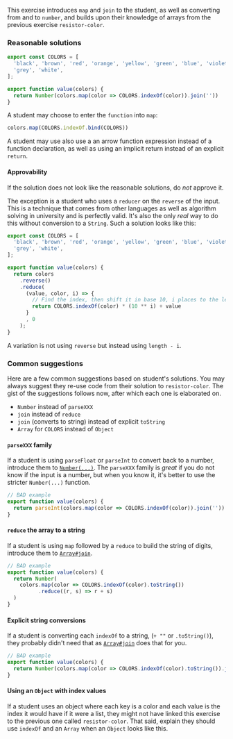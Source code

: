 This exercise introduces `map` and `join` to the student, as well as converting from and to `number`, and builds upon
their knowledge of arrays from the previous exercise `resistor-color`.

### Reasonable solutions

```javascript
export const COLORS = [
  'black', 'brown', 'red', 'orange', 'yellow', 'green', 'blue', 'violet',
  'grey', 'white',
];

export function value(colors) {
  return Number(colors.map(color => COLORS.indexOf(color)).join(''))
}
```

A student may choose to enter the `function` into `map`:

```javascript
colors.map(COLORS.indexOf.bind(COLORS))
```

A student may use also use a an arrow function expression instead of a function declaration, as well as using an
implicit return instead of an explicit `return`.


#### Approvability

If the solution does not look like the reasonable solutions, do _not_ approve it.

The exception is a student who uses a `reducer` on the `reverse` of the input. This is a technique that comes from other
languages as well as algorithm solving in university and is perfectly valid. It's also the only _real_ way to do this
without conversion to a `String`. Such a solution looks like this:

```javascript
export const COLORS = [
  'black', 'brown', 'red', 'orange', 'yellow', 'green', 'blue', 'violet',
  'grey', 'white',
];

export function value(colors) {
  return colors
    .reverse()
    .reduce(
      (value, color, i) => {
        // Find the index, then shift it in base 10, i places to the left
        return COLORS.indexOf(color) * (10 ** i) + value
      }
      , 0
    );
}
```

A variation is not using `reverse` but instead using `length - i`.

### Common suggestions

Here are a few common suggestions based on student's solutions. You may always suggest they re-use code from their
solution to `resistor-color`. The gist of the suggestions follows now, after which each one is elaborated on.

- `Number` instead of `parseXXX`
- `join` instead of `reduce`
- `join` (converts to string) instead of explicit `toString`
- `Array` for `COLORS` instead of `Object`

#### `parseXXX` family

If a student is using `parseFloat` or `parseInt` to convert back to a number, introduce them to [`Number(...)`](https://developer.mozilla.org/en-US/docs/Web/JavaScript/Reference/Global_Objects/Number#Using_Number_to_convert_a_Date_object).
The `parseXXX` family is _great_ if you do not know if the input is a number, but when you know it, it's better to use
the stricter `Number(...)` function.

```javascript
// BAD example
export function value(colors) {
  return parseInt(colors.map(color => COLORS.indexOf(color)).join(''))
}
```

#### `reduce` the array to a string

If a student is using `map` followed by a `reduce` to build the string of digits, introduce them to [`Array#join`](https://developer.mozilla.org/en-US/docs/Web/JavaScript/Reference/Global_Objects/Array/join).

```javascript
// BAD example
export function value(colors) {
  return Number(
    colors.map(color => COLORS.indexOf(color).toString())
          .reduce((r, s) => r + s)
  )
}
```
#### Explicit string conversions

If a student is converting each `indexOf` to a string, (`+ ""` or `.toString()`), they probably didn't need that as
[`Array#join`](https://developer.mozilla.org/en-US/docs/Web/JavaScript/Reference/Global_Objects/Array/join) does that
for you.

```javascript
// BAD example
export function value(colors) {
  return Number(colors.map(color => COLORS.indexOf(color).toString()).join(''))
}
```
#### Using an `Object` with index values

If a student uses an object where each key is a color and each value is the index it would have if it were a list, they
might not have linked this exercise to the previous one called `resistor-color`. That said, explain they should use
`indexOf` and an `Array` when an `Object` looks like this.
